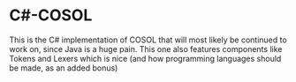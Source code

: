 # C#-COSOL

This is the C# implementation of COSOL that will most likely be continued to work on, since Java is a huge pain.
This one also features components like Tokens and Lexers which is nice (and how programming languages should be made, as an added bonus)